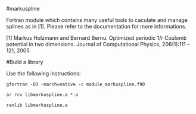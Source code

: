 
#markuspline

Fortran module which contains many useful tools to caculate and manage splines as in [1].
Please refer to the documentation for more informations.

[1] Markus Holzmann and Bernard Bernu.
    Optimized periodic 1/r Coulomb potential in two dimensions.
    Journal of Computational Physics, 206(1):111 – 121, 2005.
    
#Build a library

Use the following instructions:

   `gfortran -O3 -march=native -c module_markuspline.f90`

   `ar rcv libmarkuspline.a *.o`
   
   `ranlib libmarkuspline.a`
